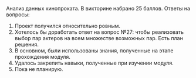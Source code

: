 Анализ данных кинопроката. 
В викторине набрано 25 баллов.
Ответы на вопросы:
1. Проект получился относительно ровным.
2. Хотелось бы доработать ответ на вопрос №27: чтобы реализовать выбор пар актеров на всем множестве возможных пар.
Есть план решения.
3. В основном, были использованы знания, полученные на этапе прохождения модуля.
4. Удалось закрепить навыки, полученные при изучении модуля.
5. Пока не планирую.